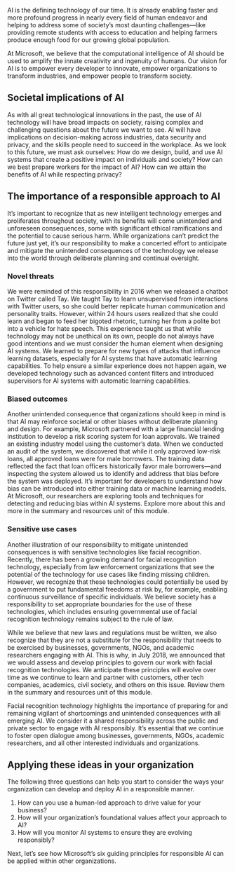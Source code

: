 AI is the defining technology of our time. It is already enabling faster and more profound progress in nearly every field of human endeavor and helping to address some of society’s most daunting challenges—like providing remote students with access to education and helping farmers produce enough food for our growing global population.

At Microsoft, we believe that the computational intelligence of AI should be used to amplify the innate creativity and ingenuity of humans. Our vision for AI is to empower every developer to innovate, empower organizations to transform industries, and empower people to transform society.

## Societal implications of AI

As with all great technological innovations in the past, the use of AI technology will have broad impacts on society, raising complex and challenging questions about the future we want to see. AI will have implications on decision-making across industries, data security and privacy, and the skills people need to succeed in the workplace. As we look to this future, we must ask ourselves: How do we design, build, and use AI systems that create a positive impact on individuals and society? How can we best prepare workers for the impact of AI? How can we attain the benefits of AI while respecting privacy?

## The importance of a responsible approach to AI

It’s important to recognize that as new intelligent technology emerges and proliferates throughout society, with its benefits will come unintended and unforeseen consequences, some with significant ethical ramifications and the potential to cause serious harm. While organizations can’t predict the future just yet, it’s our responsibility to make a concerted effort to anticipate and mitigate the unintended consequences of the technology we release into the world through deliberate planning and continual oversight.

### Novel threats

We were reminded of this responsibility in 2016 when we released a chatbot on Twitter called Tay. We taught Tay to learn unsupervised from interactions with Twitter users, so she could better replicate human communication and personality traits. However, within 24 hours users realized that she could learn and began to feed her bigoted rhetoric, turning her from a polite bot into a vehicle for hate speech. This experience taught us that while technology may not be unethical on its own, people do not always have good intentions and we must consider the human element when designing AI systems. We learned to prepare for new types of attacks that influence learning datasets, especially for AI systems that have automatic learning capabilities. To help ensure a similar experience does not happen again, we developed technology such as advanced content filters and introduced supervisors for AI systems with automatic learning capabilities.

### Biased outcomes

Another unintended consequence that organizations should keep in mind is that AI may reinforce societal or other biases without deliberate planning and design. For example, Microsoft partnered with a large financial lending institution to develop a risk scoring system for loan approvals. We trained an existing industry model using the customer’s data. When we conducted an audit of the system, we discovered that while it only approved low-risk loans, all approved loans were for male borrowers. The training data reflected the fact that loan officers historically favor male borrowers—and inspecting the system allowed us to identify and address that bias before the system was deployed. It’s important for developers to understand how bias can be introduced into either training data or machine learning models. At Microsoft, our researchers are exploring tools and techniques for detecting and reducing bias within AI systems. Explore more about this and more in the summary and resources unit of this module.

### Sensitive use cases

Another illustration of our responsibility to mitigate unintended consequences is with sensitive technologies like facial recognition. Recently, there has been a growing demand for facial recognition technology, especially from law enforcement organizations that see the potential of the technology for use cases like finding missing children. However, we recognize that these technologies could potentially be used by a government to put fundamental freedoms at risk by, for example, enabling continuous surveillance of specific individuals. We believe society has a responsibility to set appropriate boundaries for the use of these technologies, which includes ensuring governmental use of facial recognition technology remains subject to the rule of law.

While we believe that new laws and regulations must be written, we also recognize that they are not a substitute for the responsibility that needs to be exercised by businesses, governments, NGOs, and academic researchers engaging with AI. This is why, in July 2018, we announced that we would assess and develop principles to govern our work with facial recognition technologies. We anticipate these principles will evolve over time as we continue to learn and partner with customers, other tech companies, academics, civil society, and others on this issue. Review them in the summary and resources unit of this module.

Facial recognition technology highlights the importance of preparing for and remaining vigilant of shortcomings and unintended consequences with all emerging AI. We consider it a shared responsibility across the public and private sector to engage with AI responsibly. It’s essential that we continue to foster open dialogue among businesses, governments, NGOs, academic researchers, and all other interested individuals and organizations.

## Applying these ideas in your organization

The following three questions can help you start to consider the ways your organization can develop and deploy AI in a responsible manner.

1. How can you use a human-led approach to drive value for your business?
2. How will your organization’s foundational values affect your approach to AI?
3. How will you monitor AI systems to ensure they are evolving responsibly?

Next, let’s see how Microsoft’s six guiding principles for responsible AI can be applied within other organizations.

